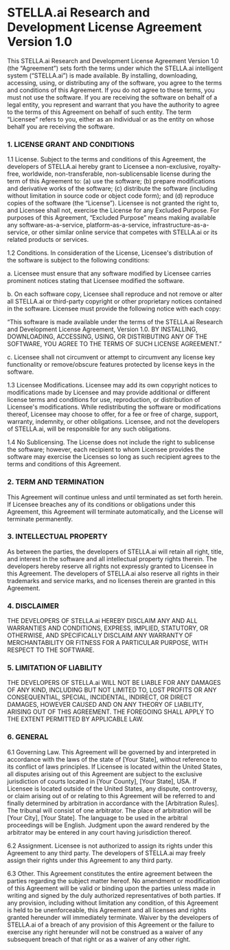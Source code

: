 # STELLA.ai Research and Development License Agreement Version 1.0

This STELLA.ai Research and Development License Agreement Version 1.0 (the “Agreement”) sets forth the terms under which the STELLA.ai intelligent system (“STELLA.ai”) is made available. By installing, downloading, accessing, using, or distributing any of the software, you agree to the terms and conditions of this Agreement. If you do not agree to these terms, you must not use the software. If you are receiving the software on behalf of a legal entity, you represent and warrant that you have the authority to agree to the terms of this Agreement on behalf of such entity. The term “Licensee” refers to you, either as an individual or as the entity on whose behalf you are receiving the software.

### 1. LICENSE GRANT AND CONDITIONS

1.1 License. Subject to the terms and conditions of this Agreement, the developers of STELLA.ai hereby grant to Licensee a non-exclusive, royalty-free, worldwide, non-transferable, non-sublicensable license during the term of this Agreement to: (a) use the software; (b) prepare modifications and derivative works of the software; (c) distribute the software (including without limitation in source code or object code form); and (d) reproduce copies of the software (the “License”). Licensee is not granted the right to, and Licensee shall not, exercise the License for any Excluded Purpose. For purposes of this Agreement, “Excluded Purpose” means making available any software-as-a-service, platform-as-a-service, infrastructure-as-a-service, or other similar online service that competes with STELLA.ai or its related products or services.

1.2 Conditions. In consideration of the License, Licensee's distribution of the software is subject to the following conditions:

a. Licensee must ensure that any software modified by Licensee carries prominent notices stating that Licensee modified the software.

b. On each software copy, Licensee shall reproduce and not remove or alter all STELLA.ai or third-party copyright or other proprietary notices contained in the software. Licensee must provide the following notice with each copy:

“This software is made available under the terms of the STELLA.ai Research and Development License Agreement, Version 1.0. BY INSTALLING, DOWNLOADING, ACCESSING, USING, OR DISTRIBUTING ANY OF THE SOFTWARE, YOU AGREE TO THE TERMS OF SUCH LICENSE AGREEMENT.”

c. Licensee shall not circumvent or attempt to circumvent any license key functionality or remove/obscure features protected by license keys in the software.

1.3 Licensee Modifications. Licensee may add its own copyright notices to modifications made by Licensee and may provide additional or different license terms and conditions for use, reproduction, or distribution of Licensee's modifications. While redistributing the software or modifications thereof, Licensee may choose to offer, for a fee or free of charge, support, warranty, indemnity, or other obligations. Licensee, and not the developers of STELLA.ai, will be responsible for any such obligations.

1.4 No Sublicensing. The License does not include the right to sublicense the software; however, each recipient to whom Licensee provides the software may exercise the Licenses so long as such recipient agrees to the terms and conditions of this Agreement.

### 2. TERM AND TERMINATION

This Agreement will continue unless and until terminated as set forth herein. If Licensee breaches any of its conditions or obligations under this Agreement, this Agreement will terminate automatically, and the License will terminate permanently.

### 3. INTELLECTUAL PROPERTY

As between the parties, the developers of STELLA.ai will retain all right, title, and interest in the software and all intellectual property rights therein. The developers hereby reserve all rights not expressly granted to Licensee in this Agreement. The developers of STELLA.ai also reserve all rights in their trademarks and service marks, and no licenses therein are granted in this Agreement.

### 4. DISCLAIMER

THE DEVELOPERS OF STELLA.ai HEREBY DISCLAIM ANY AND ALL WARRANTIES AND CONDITIONS, EXPRESS, IMPLIED, STATUTORY, OR OTHERWISE, AND SPECIFICALLY DISCLAIM ANY WARRANTY OF MERCHANTABILITY OR FITNESS FOR A PARTICULAR PURPOSE, WITH RESPECT TO THE SOFTWARE.

### 5. LIMITATION OF LIABILITY

THE DEVELOPERS OF STELLA.ai WILL NOT BE LIABLE FOR ANY DAMAGES OF ANY KIND, INCLUDING BUT NOT LIMITED TO, LOST PROFITS OR ANY CONSEQUENTIAL, SPECIAL, INCIDENTAL, INDIRECT, OR DIRECT DAMAGES, HOWEVER CAUSED AND ON ANY THEORY OF LIABILITY, ARISING OUT OF THIS AGREEMENT. THE FOREGOING SHALL APPLY TO THE EXTENT PERMITTED BY APPLICABLE LAW.

### 6. GENERAL

6.1 Governing Law. This Agreement will be governed by and interpreted in accordance with the laws of the state of [Your State], without reference to its conflict of laws principles. If Licensee is located within the United States, all disputes arising out of this Agreement are subject to the exclusive jurisdiction of courts located in [Your County], [Your State], USA. If Licensee is located outside of the United States, any dispute, controversy, or claim arising out of or relating to this Agreement will be referred to and finally determined by arbitration in accordance with the [Arbitration Rules]. The tribunal will consist of one arbitrator. The place of arbitration will be [Your City], [Your State]. The language to be used in the arbitral proceedings will be English. Judgment upon the award rendered by the arbitrator may be entered in any court having jurisdiction thereof.

6.2 Assignment. Licensee is not authorized to assign its rights under this Agreement to any third party. The developers of STELLA.ai may freely assign their rights under this Agreement to any third party.

6.3 Other. This Agreement constitutes the entire agreement between the parties regarding the subject matter hereof. No amendment or modification of this Agreement will be valid or binding upon the parties unless made in writing and signed by the duly authorized representatives of both parties. If any provision, including without limitation any condition, of this Agreement is held to be unenforceable, this Agreement and all licenses and rights granted hereunder will immediately terminate. Waiver by the developers of STELLA.ai of a breach of any provision of this Agreement or the failure to exercise any right hereunder will not be construed as a waiver of any subsequent breach of that right or as a waiver of any other right.
